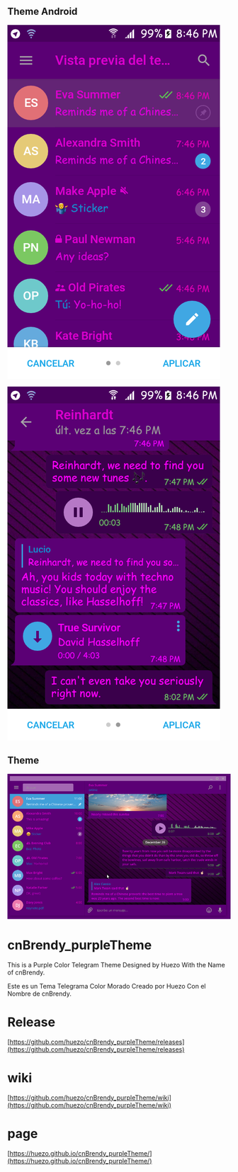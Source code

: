 

## Theme Android 



[cnBrendy1]:https://raw.githubusercontent.com/huezo/cnBrendy_purpleTheme/master/cn-Brendy.png

[cnBrendy2]:https://raw.githubusercontent.com/huezo/cnBrendy_purpleTheme/master/cnBrendy.png

![Theme1][cnBrendy1]

![Theme2][cnBrendy2]


## Theme
[cnBrendy]:https://raw.githubusercontent.com/huezo/cnBrendy_purpleTheme/master/demo.png


![Theme][cnBrendy]


# cnBrendy_purpleTheme
 This is a Purple Color Telegram Theme Designed by Huezo With the Name of cnBrendy.
 
Este es un Tema Telegrama Color Morado Creado por Huezo Con el Nombre de cnBrendy.

# Release
[https://github.com/huezo/cnBrendy_purpleTheme/releases](https://github.com/huezo/cnBrendy_purpleTheme/releases)


# wiki

[https://github.com/huezo/cnBrendy_purpleTheme/wiki](https://github.com/huezo/cnBrendy_purpleTheme/wiki)


# page

[https://huezo.github.io/cnBrendy_purpleTheme/](https://huezo.github.io/cnBrendy_purpleTheme/)



